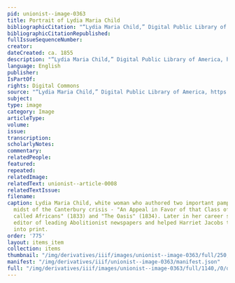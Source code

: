 ```yaml
---
pid: unionist--image-0363
title: Portrait of Lydia Maria Child
bibliographicCitation: "“Lydia Maria Child,” Digital Public Library of America, https://dp.la/item/324fdf1759330928d4a40061d29c1ac2"
bibliographicCitationRepublished: 
fullIssueSequenceNumber: 
creator: 
dateCreated: ca. 1855
description: "“Lydia Maria Child,” Digital Public Library of America, https://dp.la/item/324fdf1759330928d4a40061d29c1ac2"
language: English
publisher: 
IsPartOf: 
rights: Digital Commons
source: "“Lydia Maria Child,” Digital Public Library of America, https://dp.la/item/324fdf1759330928d4a40061d29c1ac2"
subject: 
type: image
category: Image
articleType: 
volume: 
issue: 
transcription: 
scholarlyNotes: 
commentary: 
relatedPeople: 
featured: 
repeated: 
relatedImage: 
relatedText: unionist--article-0008
relatedTextIssue: 
filename: 
caption: Lydia Maria Child, white woman who authored two important pamphlets in the
  midst of the Canterbury crisis - "An Appeal in Favor of that Class of Americans
  called Africans" (1833) and "The Oasis" (1834). Later in her career she became the
  editor of leading Abolitionist newspapers and helped Harriet Jacobs to get her writings
  into print.
order: '775'
layout: items_item
collection: items
thumbnail: "/img/derivatives/iiif/images/unionist--image-0363/full/250,/0/default.jpg"
manifest: "/img/derivatives/iiif/unionist--image-0363/manifest.json"
full: "/img/derivatives/iiif/images/unionist--image-0363/full/1140,/0/default.jpg"
---
```

